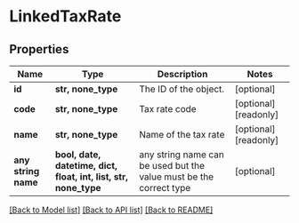 # LinkedTaxRate


## Properties
Name | Type | Description | Notes
------------ | ------------- | ------------- | -------------
**id** | **str, none_type** | The ID of the object. | [optional] 
**code** | **str, none_type** | Tax rate code | [optional] [readonly] 
**name** | **str, none_type** | Name of the tax rate | [optional] [readonly] 
**any string name** | **bool, date, datetime, dict, float, int, list, str, none_type** | any string name can be used but the value must be the correct type | [optional]

[[Back to Model list]](../../README.md#documentation-for-models) [[Back to API list]](../../README.md#documentation-for-api-endpoints) [[Back to README]](../../README.md)


